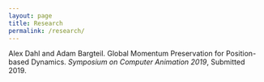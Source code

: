 ```yaml
---
layout: page
title: Research
permalink: /research/
---
```


Alex Dahl and Adam Bargteil. Global Momentum Preservation for Position-based Dynamics. *Symposium on Computer Animation 2019*, Submitted 2019.